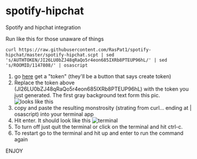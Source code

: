 spotify-hipchat
===============

Spotify and hipchat integration

Run like this for those unaware of things

`
curl https://raw.githubusercontent.com/RasPat1/spotify-hipchat/master/spotify-hipchat.scpt | sed 's/AUTHTOKEN/JI26LU0bZJ48qRaQo5r4eon685IXRb8PTEUP96hL/' | sed 's/ROOMID/1147808/' | osascript
`


1. go [here](https://shoptiques.hipchat.com/account/confirm_password?redirect_to=/account/api) get a "token" (they'll be a button that says create token)
2. Replace the token above (JI26LU0bZJ48qRaQo5r4eon685IXRb8PTEUP96hL) with the token you just generated. The first gray background text form this pic. ![looks like this](http://www.dropbox.com/s/ddylimopknngpjf/Screenshot%202015-02-11%2015.08.59.png?dl=0)
3. copy and paste the resulting monstrosity (strating from curl... ending at | osascript) into your terminal app
4. Hit enter. It should look like this ![terminal](http://www.dropbox.com/s/kdm3bty7xpnb9po/Screenshot%202015-02-11%2015.12.26.png?dl=0)
5. To turn off just quit the terminal or click on the terminal and hit ctrl-c.
6. To restart go to the terminal and hit up and enter to run the command again

ENJOY

